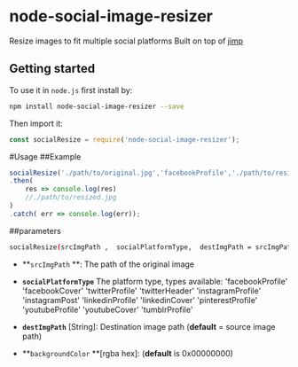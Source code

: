 # node-social-image-resizer

Resize images to fit multiple social platforms
Built on top of [jimp](https://www.npmjs.com/package/jimp)


## Getting started


To use it in `node.js` first install by:

```bash
npm install node-social-image-resizer --save
```

Then import it:

```js
const socialResize = require('node-social-image-resizer');
```




#Usage
##Example

```js
socialResize('./path/to/original.jpg','facebookProfile','./path/to/resized.jpg',0xFFFFFFFF)
.then(
    res => console.log(res) 
    //./path/to/resized.jpg
)
.catch( err => console.log(err));
```
##parameters
```bash
socialResize(srcImgPath ,  socialPlatformType,  destImgPath = srcImgPath  ,  backgroundColor= 0x00000000)
```
* **`srcImgPath` **: The path of the original image
* **`socialPlatformType`** The platform type, types available:
		'facebookProfile'
		'facebookCover'
		'twitterProfile'
		'twitterHeader'
		'instagramProfile'
		'instagramPost'
		'linkedinProfile'
		'linkedinCover'
		'pinterestProfile'
		'youtubeProfile'
		'youtubeCover'
		'tumblrProfile'

* **`destImgPath`** [String]: Destination image path (**default** = source image path)
* **`backgroundColor` **[rgba hex]: (**default** is 0x00000000)




